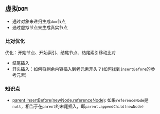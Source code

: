 ## 虚拟`DOM`
* 通过对象来递归生成`dom`节点
* 通过虚拟节点来生成真实节点

### 比对优化
优化：开始节点、开始索引、结尾节点、结尾索引移动比对

* 结尾插入
* 开头插入：如何将剩余内容插入到老元素开头？(如何找到`insertBefore`的参考元素)

### 知识点
* [parent.insertBefore(newNode,referenceNode)](https://developer.mozilla.org/en-US/docs/Web/API/Node/insertBefore): 如果`referenceNode`是`null`，相当于在`parent`的末尾插入，即`parent.appendChild(newNode)`
